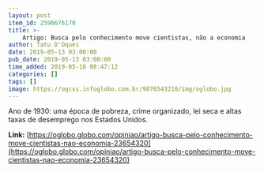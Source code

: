 ```yaml
---
layout: post
item_id: 2596676170
title: >-
    Artigo: Busca pelo conhecimento move cientistas, não a economia
author: Tatu D'Oquei
date: 2019-05-13 03:00:00
pub_date: 2019-05-13 03:00:00
time_added: 2019-05-18 08:47:12
categories: []
tags: []
image: https://ogcss.infoglobo.com.br/9876543210/img/oglobo.jpg
---
```


Ano de 1930: uma época de pobreza, crime organizado, lei seca e altas taxas de desemprego nos Estados Unidos.

**Link:** [https://oglobo.globo.com/opiniao/artigo-busca-pelo-conhecimento-move-cientistas-nao-economia-23654320](https://oglobo.globo.com/opiniao/artigo-busca-pelo-conhecimento-move-cientistas-nao-economia-23654320)

